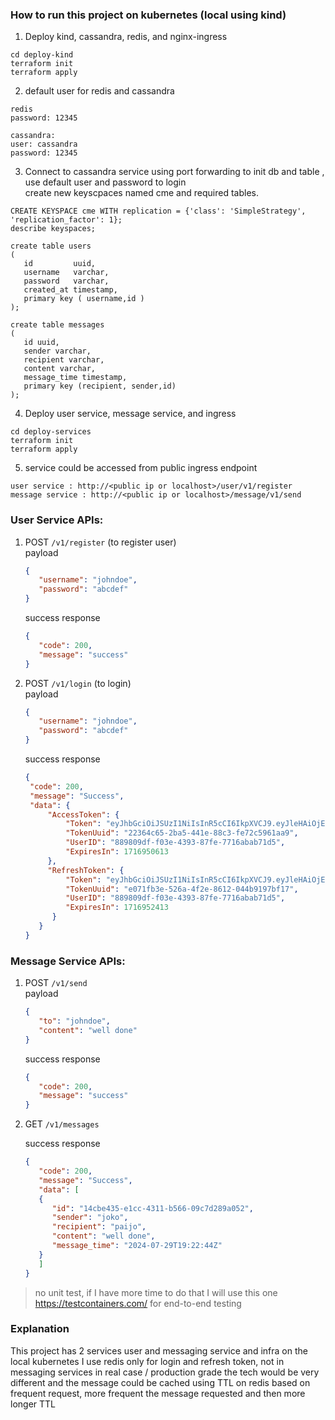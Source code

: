 ### How to run this project on kubernetes (local using kind)
1. Deploy kind, cassandra, redis, and nginx-ingress
```shell
cd deploy-kind
terraform init
terraform apply
```

2. default user for redis and cassandra
```text
redis
password: 12345

cassandra:
user: cassandra
password: 12345
```

3. Connect to cassandra service using port forwarding to init db and table , use default user and password to login<br>
    create new keyscpaces named cme and required tables.
```cassandraql
CREATE KEYSPACE cme WITH replication = {'class': 'SimpleStrategy', 'replication_factor': 1};
describe keyspaces;

create table users
(
   id         uuid,
   username   varchar,
   password   varchar,
   created_at timestamp,
   primary key ( username,id )
);

create table messages
(
   id uuid,
   sender varchar,
   recipient varchar,
   content varchar,
   message_time timestamp,
   primary key (recipient, sender,id)
);         
```


4. Deploy user service, message service, and ingress
```shell
cd deploy-services
terraform init
terraform apply
```

5. service could be accessed from public ingress endpoint
```text
user service : http://<public ip or localhost>/user/v1/register
message service : http://<public ip or localhost>/message/v1/send
```

### User Service APIs:
1. POST `/v1/register` (to register user) <br>
   payload <br>
   ```json
   {
      "username": "johndoe",
      "password": "abcdef"
   }
   ```
   success response
   ```json
   {
      "code": 200,
      "message": "success"
   }
   ```
2. POST `/v1/login` (to login) <br>
   payload
   ```json
   {
      "username": "johndoe",
      "password": "abcdef"
   }
   ```
   success response
   ```json
   {
    "code": 200,
    "message": "Success",
    "data": {
        "AccessToken": {
            "Token": "eyJhbGciOiJSUzI1NiIsInR5cCI6IkpXVCJ9.eyJleHAiOjE3MTY5NTA2MTMsImlhdCI6MTcxNjk0ODgxMywibmJmIjoxNzE2OTQ4ODEzLCJzdWIiOiI4ODk4MDlkZi1mMDNlLTQzOTMtODdmZS03NzE2YWJhYjcxZDUiLCJ0b2tlbl91dWlkIjoiMjIzNjRjNjUtMmJhNS00NDFlLTg4YzMtZmU3MmM1OTYxYWE5In0.LMAdfYLmjjfmyVFAneTScgMOBSyxqF4eRYWv3jzhuzG6Ge0A-nM2fTzz4mdZb0m11_fc-D4kX-9bBvyx_5HOx6naCu-mEjX7rOOeDyAc4Oriwr-Il5Jegkdrp-uY0-RXSvlLexb-3Mdkgr1aDCkcITZETN9M3tMpDAPv4n75zh7qNKiuDRp8Bw8Fuwf9MgimGI3JNKZLwqOtIUTmNA2ZRSmXr7hDDkT-SYhmW5mB4GJSkYTSno_T0wdQOekCF-It-zGczsKE5BlM91iIzB_fSgkbpH5HVlmNGW4ku-C2SZiDOvVo0jp-IcxYBs_MOEzk3OJ-bsZZjg-uUFj0gyTtnndAMfemlVKtzY4WzK1wg0GHSD6Td5DDmfjpZVhN0Ojs9HLPFoCmFxug_-FLwy49KjMCZAil-W_UQhQzhchlThKvg_S4WtU0DWbKiOgrvB8pMu8kf77PWBcH-1eq_IQ5B1PfBeLe3NnLqllvu49wPl6yvnRIncfNhpTiKwYHpklNCbPwbA4EriCSw4WxAgsDk4CpGUhfBHT960OVV0WlXxDi4ZsSJbzVO0hBpVZtYCzbD_vIz4ym_3TMXS2D6blP9dmKMYQ6sO6TV0f6FARkbJSMqPoW83lNCy-mAAAqcylxJhRoFaPh2I7L2u1XcNwQDr6bw-FKzagbbArRXhRIOaM",
            "TokenUuid": "22364c65-2ba5-441e-88c3-fe72c5961aa9",
            "UserID": "889809df-f03e-4393-87fe-7716abab71d5",
            "ExpiresIn": 1716950613
        },
        "RefreshToken": {
            "Token": "eyJhbGciOiJSUzI1NiIsInR5cCI6IkpXVCJ9.eyJleHAiOjE3MTY5NTI0MTMsImlhdCI6MTcxNjk0ODgxMywibmJmIjoxNzE2OTQ4ODEzLCJzdWIiOiI4ODk4MDlkZi1mMDNlLTQzOTMtODdmZS03NzE2YWJhYjcxZDUiLCJ0b2tlbl91dWlkIjoiZTA3MWZiM2UtNTI2YS00ZjJlLTg2MTItMDQ0YjkxOTdiZjE3In0.JMiGk8ma1JmCPl1uVNxnmoESv6Hsxs8j8_i2vbwSWcIYTdwxJqdCIQ7UDiWj9NJXAY7T1yuXcbwdjrOZalyHckp_dbyEK9u9uw6gwrYdp6UBATNI5ylxXBOuUWiRIVbIrtAHTsjkZ-NvEtLF7wADX0_Ah0Ippw8iVM9rEeaJGNC7RyUSyl0KVmfW-l6B4Apl4yatk-JouGqDW7B_sxU9JIyNnHmQgN-5GrAmMLJQCrqp49x6oc7_2Z3-xXQoawpmcRE6DjyVRJjIgTzVyt2U03Le62X1EfrVhIzPLhNv2eniJWMc64NWY6rl0-zEaCcQY6lShn-XN7D3q4kdKPH4loyCuISxN9DINAc8U1sOnVc0-RQzS1QX20f-F--ZWf9nhUzwhOnYeN2eRNgeawipu3lT2xWrAgdbuSguLwh2zPo6oZYazQ33N3duPuin21L6PkQs2_h_zxtWn-F3gD5k0JXBmd5PepjiGB-NIxjFplmB1Zkqt7UfItj_lgZMtBWVN3e6GUMhfwe3JRYpip1BBFOyBQ8LKUVht9sXxBGtOxubfp_NB-mQbRodDHVRxkGj0uL8E6f2o-B7IPf5VkKFsbOLacWReOWWGTahbuHiefExc67uexWjN4vCvToAcPe6hhHuyC-Ndkp_OFY_CzFJYtSDntlKBL3t43eAtjn52fQ",
            "TokenUuid": "e071fb3e-526a-4f2e-8612-044b9197bf17",
            "UserID": "889809df-f03e-4393-87fe-7716abab71d5",
            "ExpiresIn": 1716952413
         }
      }
   }
   ```

### Message Service APIs:
1. POST `/v1/send`  <br>
   payload <br>
   ```json
   {
      "to": "johndoe",
      "content": "well done"
   }
   ```
   success response
   ```json
   {
      "code": 200,
      "message": "success"
   }
   ```
2. GET `/v1/messages`  <br>
  
   success response
   ```json
   {
      "code": 200,
      "message": "Success",
      "data": [
      {
         "id": "14cbe435-e1cc-4311-b566-09c7d289a052",
         "sender": "joko",
         "recipient": "paijo",
         "content": "well done",
         "message_time": "2024-07-29T19:22:44Z"
      }
      ]
   }
   ```
   
> no unit test, if I have more time to do that I will use this one https://testcontainers.com/ for end-to-end testing 

### Explanation
This project has 2 services user and messaging service and infra on the local kubernetes
I use redis only for login and refresh token, not in messaging services
in real case / production grade the tech would be very different
and the message could be cached using TTL on redis based on frequent request,
more frequent the message requested and then more longer TTL